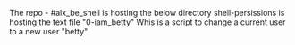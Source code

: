 The repo - #alx_be_shell is hosting the below directory
shell-persissions is hosting the text file "0-iam_betty"
Whis is a script to change a current user to a new user "betty"
